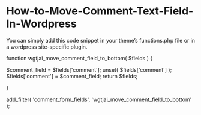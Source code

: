 # How-to-Move-Comment-Text-Field-In-Wordpress


You can simply add this code snippet in your theme’s functions.php file or in a wordpress site-specific plugin. 


function wgtjai_move_comment_field_to_bottom( $fields ) {


$comment_field = $fields['comment'];
unset( $fields['comment'] );
$fields['comment'] = $comment_field;
return $fields;


}
 
add_filter( 'comment_form_fields', 'wgtjai_move_comment_field_to_bottom' );

